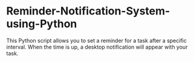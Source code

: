 # Reminder-Notification-System-using-Python
This Python script allows you to set a reminder for a task after a specific interval. When the time is up, a desktop notification will appear with your task.

